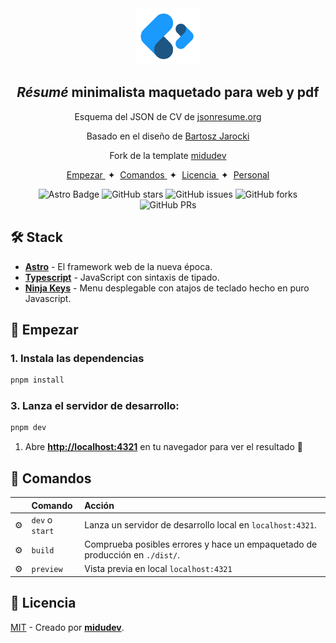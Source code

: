 <div align="center">
<img src="logo.png" height="90px" width="auto" />
<h2>
    <em>Résumé</em> minimalista maquetado para web y pdf
</h2>
<p>
Esquema del JSON de CV de <a href="https://jsonresume.org/schema/">jsonresume.org</a>
</p>

<p>
Basado en el diseño de <a href="https://github.com/BartoszJarocki/cv">Bartosz Jarocki</a>

</p>

<p>
Fork de la template <a href="https://github.com/midudev/minimalist-portfolio-json">midudev</a>

</p>

</div>

<div align="center">
    <a href="#🚀-empezar">
        Empezar
    </a>
    <span>&nbsp;✦&nbsp;</span>
    <a href="#🧞-comandos">
        Comandos
    </a>
    <span>&nbsp;✦&nbsp;</span>
    <a href="#🔑-licencia">
        Licencia
    </a>
    <span>&nbsp;✦&nbsp;</span>
    <a href="https://midu.dev">
        Personal
    </a>

</div>

<p></p>

<div align="center">

![Astro Badge](https://img.shields.io/badge/Astro-BC52EE?logo=astro&logoColor=fff&style=flat)
![GitHub stars](https://img.shields.io/github/stars/midudev/minimalist-portfolio-json)
![GitHub issues](https://img.shields.io/github/issues/midudev/minimalist-portfolio-json)
![GitHub forks](https://img.shields.io/github/forks/midudev/minimalist-portfolio-json)
![GitHub PRs](https://img.shields.io/github/issues-pr/midudev/minimalist-portfolio-json)

</div>

## 🛠️ Stack

- [**Astro**](https://astro.build/) - El framework web de la nueva época.
- [**Typescript**](https://www.typescriptlang.org/) - JavaScript con sintaxis de tipado.
- [**Ninja Keys**](https://github.com/ssleptsov/ninja-keys) - Menu desplegable con atajos de teclado hecho en puro Javascript.

## 🚀 Empezar

### 1. Instala las dependencias

```bash
pnpm install
```

### 3. Lanza el servidor de desarrollo:

```bash
pnpm dev
```

1. Abre [**http://localhost:4321**](http://localhost:4321/) en tu navegador para ver el resultado 🚀

## 🧞 Comandos

|     | Comando         | Acción                                                                       |
| :-- | :-------------- | :--------------------------------------------------------------------------- |
| ⚙️  | `dev` o `start` | Lanza un servidor de desarrollo local en `localhost:4321`.                   |
| ⚙️  | `build`         | Comprueba posibles errores y hace un empaquetado de producción en `./dist/`. |
| ⚙️  | `preview`       | Vista previa en local `localhost:4321`                                       |

## 🔑 Licencia

[MIT](LICENSE.txt) - Creado por [**midudev**](https://midu.dev).
